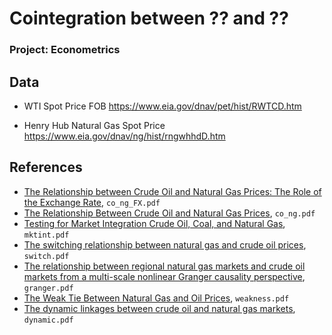 # Cointegration between ?? and ??
### Project: Econometrics

## Data
- WTI Spot Price FOB
https://www.eia.gov/dnav/pet/hist/RWTCD.htm

- Henry Hub Natural Gas Spot Price
https://www.eia.gov/dnav/ng/hist/rngwhhdD.htm

## References

- [The Relationship between Crude Oil and Natural Gas Prices: The Role of the Exchange Rate](https://www.jstor.org/stable/24695759), `co_ng_FX.pdf`
- [The Relationship Between Crude Oil and Natural Gas Prices](http://aceer.uprm.edu/pdfs/CrudeOil_NaturalGas.pdf), `co_ng.pdf`
- [Testing for Market Integration Crude Oil, Coal, and Natural Gas](https://www.jstor.org/stable/pdf/23297019.pdf?casa_token=JM3G22WWYocAAAAA:-MXipHGPgmZLf_BzCQF2los6QL_eAJefyOoD0gForOiT6VWOoC4QyAnFmzHFiD6P4kG2ZJjHO88AxUAFeoOjsq5VN3VHyJu5clJF6aWKvgWryNknMFM), `mktint.pdf`
- [The switching relationship between natural gas and crude oil prices](https://www.sciencedirect.com/science/article/pii/S0140988314000188?casa_token=emqxKTcKsSMAAAAA:rf8M0nfc38xcrB-6RYdK13TGuziRwALDrGGEXh4bhIwPGAMf36uhZp7cRmWJLmlADKcjb-7RCg), `switch.pdf`
- [The relationship between regional natural gas markets and crude oil markets from a multi-scale nonlinear Granger causality perspective](https://www.sciencedirect.com/science/article/pii/S0140988317302621?casa_token=3rhbwQYFSqwAAAAA:hqpR2AzYuLH_LQ9FyhRbcSWFyxou_fGVtPq3-3qzM1Jt9UDVdEpAqvs93gJQeuyib0467kohJQ), `granger.pdf`
- [The Weak Tie Between Natural Gas and Oil Prices](https://www.jstor.org/stable/pdf/23268076.pdf?casa_token=FoipBqUCXz0AAAAA:WM8qPQNpIQhtlQ-XkgZsDcbJ-07W32arEIQyZoBKQKvUgeSxq4hEwxUBjFwHTbqIL5sBLXSlXVQpkwK2Hc91Pt5vOS_1XEWAseGErVQSeOzcvXxOycM), `weakness.pdf`
- [The dynamic linkages between crude oil and natural gas markets](https://www.sciencedirect.com/science/article/pii/S0140988316303000?casa_token=ywcdBG5ELe4AAAAA:0skTofjI9R_tTs-i4D3D9wlMbgfgt390Vu5we-WJta49HcQieEIVkSvQlTi11z-K27Vrg0foFw), `dynamic.pdf`
